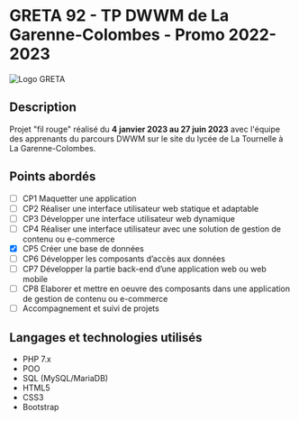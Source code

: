 # GRETA 92 - TP DWWM de La Garenne-Colombes - Promo 2022-2023

![Logo GRETA](https://ressources.regionsjob.com//mfx/img/centres/12122018_1052551119877889.jpg)

## Description
Projet "fil rouge" réalisé du **4 janvier 2023 au 27 juin 2023** avec l'équipe des apprenants du parcours DWWM sur le site du lycée de La Tournelle à La Garenne-Colombes.

## Points abordés
- [ ] CP1 Maquetter une application 
- [ ] CP2 Réaliser une interface utilisateur web statique et adaptable 
- [ ] CP3 Développer une interface utilisateur web dynamique 
- [ ] CP4 Réaliser une interface utilisateur avec une solution de gestion de contenu ou e-commerce
- [x] CP5 Créer une base de données 
- [ ] CP6 Développer les composants d’accès aux données 
- [ ] CP7 Développer la partie back-end d’une application web ou web mobile 
- [ ] CP8 Elaborer et mettre en oeuvre des composants dans une application de gestion de contenu ou e-commerce
- [ ] Accompagnement et suivi de projets

## Langages et technologies utilisés
+ PHP 7.x
+ POO
+ SQL (MySQL/MariaDB)
+ HTML5
+ CSS3
+ Bootstrap